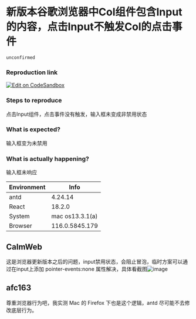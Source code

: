 # 新版本谷歌浏览器中Col组件包含Input的内容，点击Input不触发Col的点击事件

`unconfirmed`

### Reproduction link

[![Edit on CodeSandbox](https://codesandbox.io/static/img/play-codesandbox.svg)](https://codesandbox.io/s/antd-reproduction-template-forked-z6fqty?file=/index.js)

### Steps to reproduce

点击Input组件，点击事件没有触发，输入框未变成非禁用状态

### What is expected?

输入框变为未禁用

### What is actually happening?

输入框未响应

| Environment | Info            |
| ----------- | --------------- |
| antd        | 4.24.14         |
| React       | 18.2.0          |
| System      | mac os13.3.1(a) |
| Browser     | 116.0.5845.179  |

<!-- generated by ant-design-issue-helper. DO NOT REMOVE -->

## CalmWeb

这是浏览器更新版本之后的问题，input禁用状态，会阻止冒泡，临时方案可以通过在input上添加 pointer-events:none 属性解决，具体看截图![image](https://github.com/ant-design/ant-design/assets/33945645/ad661a4e-c8b3-4e9c-91a3-7989e265b0b8)

## afc163

尊重浏览器行为吧，我实测 Mac 的 Firefox 下也是这个逻辑，antd 尽可能不去修改底层行为。

